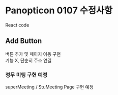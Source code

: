 # Panopticon 0107 수정사항

React code

## Add Button

버튼 추가 및 페이지 이동 구현 \
기능 X, 단순히 주소 연결 

### 정무 미팅 구현 예정

superMeeting / StuMeeting Page 구현 예정
